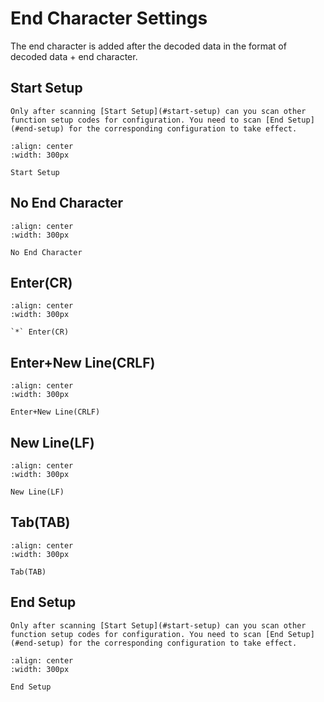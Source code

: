# End Character Settings
The end character is added after the decoded data in the format of decoded data + end character.

## Start Setup
```{note}
Only after scanning [Start Setup](#start-setup) can you scan other function setup codes for configuration. You need to scan [End Setup](#end-setup) for the corresponding configuration to take effect.
```

```{figure} ../../media/23SETUPE1.png
:align: center
:width: 300px

Start Setup
```

## No End Character

```{figure} ../../media/40CANCEL_STOPTEXT.png
:align: center
:width: 300px

No End Character
```


## Enter(CR)

```{figure} ../../media/40ADDENTER.png
:align: center
:width: 300px

`*` Enter(CR)
```


## Enter+New Line(CRLF)

```{figure} ../../media/40ADD_ENTER_NEWLINE.png
:align: center
:width: 300px

Enter+New Line(CRLF)
```

## New Line(LF)

```{figure} ../../media/40ADD_NEWLINE.png
:align: center
:width: 300px

New Line(LF)
```


## Tab(TAB)

```{figure} ../../media/40ADD_TAB1.png
:align: center
:width: 300px

Tab(TAB)
```


## End Setup
```{note}
Only after scanning [Start Setup](#start-setup) can you scan other function setup codes for configuration. You need to scan [End Setup](#end-setup) for the corresponding configuration to take effect.
```

```{figure} ../../media/23SETUPE0.png
:align: center
:width: 300px

End Setup
```